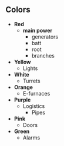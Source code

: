 ## Colors
* **Red**  
  * **main power**  
    * generators  
    * batt  
    * root  
    * branches  
* **Yellow**  
  * Lights  
* **White**  
  * Turrets  
* **Orange**  
  * E-furnaces  
* **Purple**  
  * Logistics  
    * Pipes  
* **Pink**  
  * Doors  
* **Green**  
  * Alarms  
